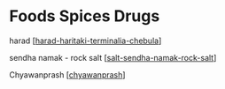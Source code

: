 # Foods Spices Drugs

harad [[harad-haritaki-terminalia-chebula]]

sendha namak - rock salt [[salt-sendha-namak-rock-salt]]

Chyawanprash [[chyawanprash]]

[//begin]: # "Autogenerated link references for markdown compatibility"
[harad-haritaki-terminalia-chebula]: harad-haritaki-terminalia-chebula "Harad Haritaki Terminalia Chebula"
[salt-sendha-namak-rock-salt]: salt-sendha-namak-rock-salt "Salt Sendha Namak Rock Salt"
[chyawanprash]: chyawanprash "Chyawanprash"
[//end]: # "Autogenerated link references"